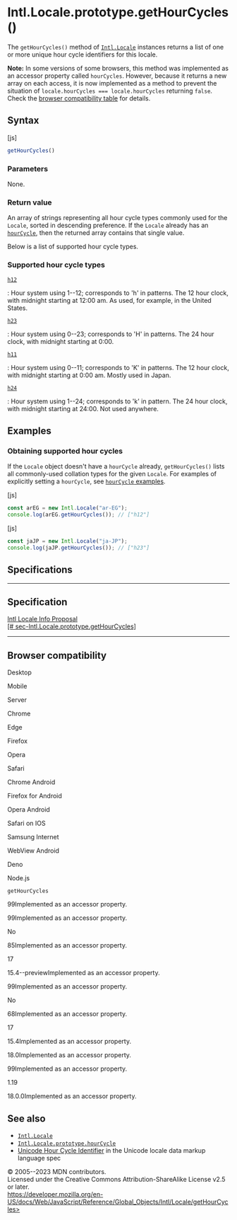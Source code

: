 Intl.Locale.prototype.getHourCycles()
=====================================

 
The `getHourCycles()` method of [`Intl.Locale`](../locale) instances
returns a list of one or more unique hour cycle identifiers for this
locale.

 
**Note:** In some versions of some browsers, this method was implemented
as an accessor property called `hourCycles`. However, because it returns
a new array on each access, it is now implemented as a method to prevent
the situation of `locale.hourCycles === locale.hourCycles` returning
`false`. Check the [browser compatibility table](#browser_compatibility)
for details.



 
Syntax
------

 
 
 
[js]


```js
getHourCycles()
```




 
### Parameters

 
None.



 
### Return value 

 
An array of strings representing all hour cycle types commonly used for
the `Locale`, sorted in descending preference. If the `Locale` already
has an [`hourCycle`](hourcycle), then the returned array contains that
single value.

Below is a list of supported hour cycle types.



 
### Supported hour cycle types 

 

[`h12`](#h12)

:   Hour system using 1--12; corresponds to \'h\' in patterns. The 12
    hour clock, with midnight starting at 12:00 am. As used, for
    example, in the United States.

[`h23`](#h23)

:   Hour system using 0--23; corresponds to \'H\' in patterns. The 24
    hour clock, with midnight starting at 0:00.

[`h11`](#h11)

:   Hour system using 0--11; corresponds to \'K\' in patterns. The 12
    hour clock, with midnight starting at 0:00 am. Mostly used in Japan.

[`h24`](#h24)

:   Hour system using 1--24; corresponds to \'k\' in pattern. The 24
    hour clock, with midnight starting at 24:00. Not used anywhere.



 
Examples
--------


 
### Obtaining supported hour cycles 

 
If the `Locale` object doesn\'t have a `hourCycle` already,
`getHourCycles()` lists all commonly-used collation types for the given
`Locale`. For examples of explicitly setting a `hourCycle`, see
[`hourCycle` examples](hourcycle#examples).

 
 
[js]


```js
const arEG = new Intl.Locale("ar-EG");
console.log(arEG.getHourCycles()); // ["h12"]
```


 
 
[js]


```js
const jaJP = new Intl.Locale("ja-JP");
console.log(jaJP.getHourCycles()); // ["h23"]
```




Specifications
--------------

 
  ---------------------------------------------------------------------------------------------------------------------------------------
  Specification
  ---------------------------------------------------------------------------------------------------------------------------------------
  [Intl Locale Info Proposal\
  [\#
  sec-Intl.Locale.prototype.getHourCycles]](https://tc39.es/proposal-intl-locale-info/#sec-Intl.Locale.prototype.getHourCycles)

  ---------------------------------------------------------------------------------------------------------------------------------------


Browser compatibility 
---------------------

 


Desktop

Mobile

Server

Chrome

Edge

Firefox

Opera

Safari

Chrome Android

Firefox for Android

Opera Android

Safari on IOS

Samsung Internet

WebView Android

Deno

Node.js

`getHourCycles`

99Implemented as an accessor property.

99Implemented as an accessor property.

No

85Implemented as an accessor property.

17

15.4--previewImplemented as an accessor property.

99Implemented as an accessor property.

No

68Implemented as an accessor property.

17

15.4Implemented as an accessor property.

18.0Implemented as an accessor property.

99Implemented as an accessor property.

1.19

18.0.0Implemented as an accessor property.

 
See also 
--------

 
-   [`Intl.Locale`](../locale)
-   [`Intl.Locale.prototype.hourCycle`](hourcycle)
-   [Unicode Hour Cycle
    Identifier](https://www.unicode.org/reports/tr35/#UnicodeHourCycleIdentifier)
    in the Unicode locale data markup language spec



 
© 2005--2023 MDN contributors.\
Licensed under the Creative Commons Attribution-ShareAlike License v2.5
or later.\
https://developer.mozilla.org/en-US/docs/Web/JavaScript/Reference/Global_Objects/Intl/Locale/getHourCycles>

